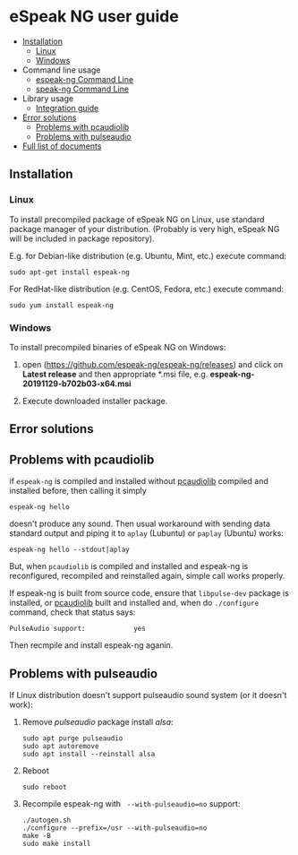 # eSpeak NG user guide

- [Installation](#installation)
  - [Linux](#linux)
  - [Windows](#windows)
- Command line usage
  - [espeak-ng Command Line](../src/espeak-ng.1.ronn)
  - [speak-ng Command Line](../src/speak-ng.1.ronn)
- Library usage
  - [Integration guide](integration.md)
- [Error solutions](#error-solutions)
  - [Problems with pcaudiolib](#problems-with-pcaudiolib)
  - [Problems with pulseaudio](#problems-with-pulseaudio)
- [Full list of documents](index.md)

## Installation
### Linux

To install precompiled package of eSpeak NG on Linux, use standard package manager of your
distribution. (Probably is very high, eSpeak NG will be included in package repository).

E.g. for Debian-like distribution (e.g. Ubuntu, Mint, etc.) execute command:

    sudo apt-get install espeak-ng

For RedHat-like distribution (e.g. CentOS, Fedora, etc.) execute command:

    sudo yum install espeak-ng

### Windows

To install precompiled binaries of eSpeak NG on Windows:

1. open (https://github.com/espeak-ng/espeak-ng/releases) and click on **Latest release** and then appropriate *.msi file, e.g. **espeak-ng-20191129-b702b03-x64.msi**

2. Execute downloaded installer package.

## Error solutions

## Problems with pcaudiolib

if `espeak-ng` is compiled and installed without [pcaudiolib](https://github.com/espeak-ng/pcaudiolib) compiled and installed before, then calling it simply

    espeak-ng hello

doesn't produce any sound.
Then usual workaround with sending data standard output and piping it to `aplay` (Lubuntu) or `paplay` (Ubuntu) works:

    espeak-ng hello --stdout|aplay

But, when `pcaudiolib` is compiled and installed and espeak-ng is reconfigured, recompiled and reinstalled again, simple call works properly.

If espeak-ng is built from source code, ensure that `libpulse-dev` package is installed, or [pcaudiolib](https://github.com/espeak-ng/pcaudiolib) built and installed and, when do `./configure` command, check that status says:

    PulseAudio support:            yes

Then recmpile and install espeak-ng aganin.


## Problems with pulseaudio

If Linux distribution doesn't support pulseaudio sound system (or it doesn't work):

1. Remove _pulseaudio_ package install _alsa_:

       sudo apt purge pulseaudio
       sudo apt autoremove
       sudo apt install --reinstall alsa
2. Reboot

       sudo reboot
3. Recompile espeak-ng with ` --with-pulseaudio=no` support:

       ./autogen.sh
       ./configure --prefix=/usr --with-pulseaudio=no
       make -B
       sudo make install

